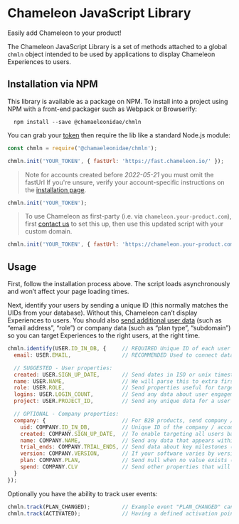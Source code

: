 # Chameleon JavaScript Library

Easily add Chameleon to your product!

The Chameleon JavaScript Library is a set of methods attached to a global `chmln` object intended to be used by applications to display Chameleon Experiences to users.

## Installation via NPM

This library is available as a package on NPM. To install into a project using NPM with a front-end packager such as Webpack or Browserify:

```
  npm install --save @chamaeleonidae/chmln
```

You can grab your [token](https://app.chameleon.io/setup/install) then require the lib like a standard Node.js module:

```javascript
const chmln = require('@chamaeleonidae/chmln');

chmln.init('YOUR_TOKEN', { fastUrl: 'https://fast.chameleon.io/' });
```

> Note for accounts created before *2022-05-21* you must omit the fastUrl
> If you're unsure, verify your account-specific instructions on the [installation page](https://app.chameleon.io/setup/install).

```javascript
chmln.init('YOUR_TOKEN');
```

> To use Chameleon as first-party (i.e. via `chameleon.your-product.com`), first [contact us](https://app.chameleon.io/help) to set this up, then use this updated script with your custom domain.

```javascript
chmln.init('YOUR_TOKEN', { fastUrl: 'https://chameleon.your-product.com/' }); // << CHANGE ME
```

## Usage

First, follow the installation process above. The script loads asynchronously and won’t affect your page loading times.

Next, identify your users by sending a unique ID (this normally matches the UIDs from your database). Without this, Chameleon can’t display Experiences to users. You should also [send additional user data](https://help.trychameleon.com/en/articles/1226443-how-do-i-send-my-users-data-to-chameleon) (such as “email address”, “role”) or company data (such as “plan type”, “subdomain”) so you can target Experiences to the right users, at the right time.


```javascript
chmln.identify(USER.ID_IN_DB, {     // REQUIRED Unique ID of each user in your database (e.g. 23443 or "590b80e5f433ea81b96c9bf6")
  email: USER.EMAIL,                // RECOMMENDED Used to connect data coming from various integrations

  // SUGGESTED - User properties:
  created: USER.SIGN_UP_DATE,       // Send dates in ISO or unix timestamp format (e.g. "2017-07-01T03:21:10Z" or 1431432000)
  name: USER.NAME,                  // We will parse this to extra first and surnames (e.g. "James Doe")
  role: USER.ROLE,                  // Send properties useful for targeting types of users (e.g. "Admin")
  logins: USER.LOGIN_COUNT,         // Send any data about user engagement (e.g. 39)
  project: USER.PROJECT_ID,         // Send any unique data for a user that might appear in any page URLs (e.g. 09876 or "12a34b56")

  // OPTIONAL - Company properties:
  company: {                        // For B2B products, send company / account information here
    uid: COMPANY.ID_IN_DB,          // Unique ID of the company / account in your database (e.g. 9832 or "590b80e5f433ea81b96c9bf7")
    created: COMPANY.SIGN_UP_DATE,  // To enable targeting all users based on this company property
    name: COMPANY.NAME,             // Send any data that appears within URLs, such as subdomains (e.g. "airbnb")
    trial_ends: COMPANY.TRIAL_ENDS, // Send data about key milestones (e.g. "2017-08-01T03:21:10Z")
    version: COMPANY.VERSION,       // If your software varies by version then this will help show the correct guidance (e.g. "1.56")
    plan: COMPANY.PLAN,             // Send null when no value exists (e.g. "Gold", "Advanced")
    spend: COMPANY.CLV              // Send other properties that will help in targeting users (e.g. sales rep, source, stage)
  }
});
```

Optionally you have the ability to track user events:

```javascript
chmln.track(PLAN_CHANGED);          // Example event "PLAN_CHANGED" can be used for targeting or measuring success
chmln.track(ACTIVATED);             // Having a defined activation point can be helpful for targeting onboarding experiences.
```
